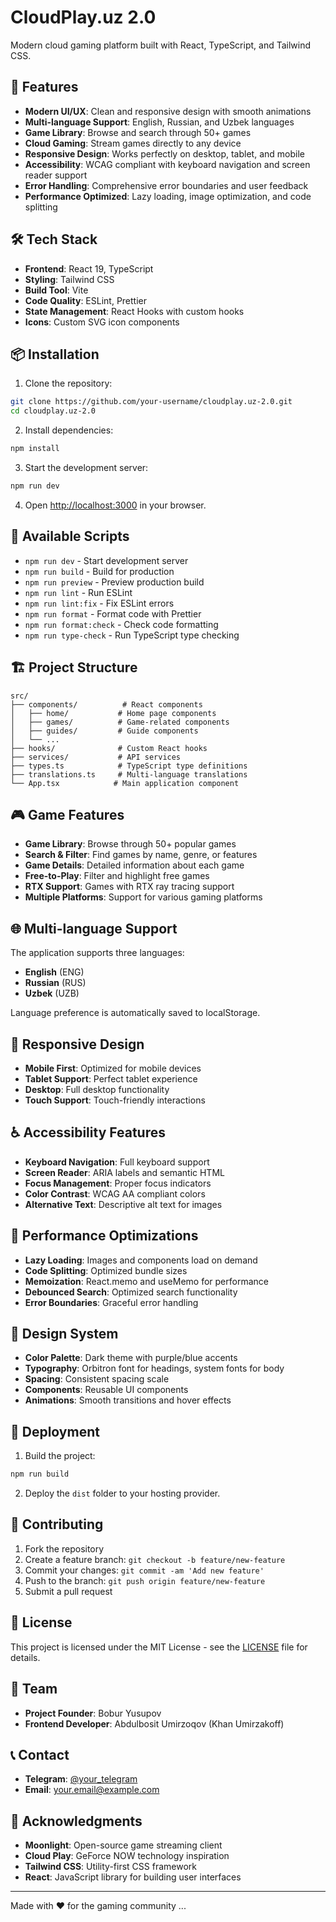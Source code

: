 # CloudPlay.uz 2.0

Modern cloud gaming platform built with React, TypeScript, and Tailwind CSS.

## 🚀 Features

- **Modern UI/UX**: Clean and responsive design with smooth animations
- **Multi-language Support**: English, Russian, and Uzbek languages
- **Game Library**: Browse and search through 50+ games
- **Cloud Gaming**: Stream games directly to any device
- **Responsive Design**: Works perfectly on desktop, tablet, and mobile
- **Accessibility**: WCAG compliant with keyboard navigation and screen reader support
- **Error Handling**: Comprehensive error boundaries and user feedback
- **Performance Optimized**: Lazy loading, image optimization, and code splitting

## 🛠️ Tech Stack

- **Frontend**: React 19, TypeScript
- **Styling**: Tailwind CSS
- **Build Tool**: Vite
- **Code Quality**: ESLint, Prettier
- **State Management**: React Hooks with custom hooks
- **Icons**: Custom SVG icon components

## 📦 Installation

1. Clone the repository:
```bash
git clone https://github.com/your-username/cloudplay.uz-2.0.git
cd cloudplay.uz-2.0
```

2. Install dependencies:
```bash
npm install
```

3. Start the development server:
```bash
npm run dev
```

4. Open [http://localhost:3000](http://localhost:3000) in your browser.

## 🔧 Available Scripts

- `npm run dev` - Start development server
- `npm run build` - Build for production
- `npm run preview` - Preview production build
- `npm run lint` - Run ESLint
- `npm run lint:fix` - Fix ESLint errors
- `npm run format` - Format code with Prettier
- `npm run format:check` - Check code formatting
- `npm run type-check` - Run TypeScript type checking

## 🏗️ Project Structure

```
src/
├── components/          # React components
│   ├── home/           # Home page components
│   ├── games/          # Game-related components
│   ├── guides/         # Guide components
│   └── ...
├── hooks/              # Custom React hooks
├── services/           # API services
├── types.ts            # TypeScript type definitions
├── translations.ts     # Multi-language translations
└── App.tsx            # Main application component
```

## 🎮 Game Features

- **Game Library**: Browse through 50+ popular games
- **Search & Filter**: Find games by name, genre, or features
- **Game Details**: Detailed information about each game
- **Free-to-Play**: Filter and highlight free games
- **RTX Support**: Games with RTX ray tracing support
- **Multiple Platforms**: Support for various gaming platforms

## 🌐 Multi-language Support

The application supports three languages:
- **English** (ENG)
- **Russian** (RUS) 
- **Uzbek** (UZB)

Language preference is automatically saved to localStorage.

## 📱 Responsive Design

- **Mobile First**: Optimized for mobile devices
- **Tablet Support**: Perfect tablet experience
- **Desktop**: Full desktop functionality
- **Touch Support**: Touch-friendly interactions

## ♿ Accessibility Features

- **Keyboard Navigation**: Full keyboard support
- **Screen Reader**: ARIA labels and semantic HTML
- **Focus Management**: Proper focus indicators
- **Color Contrast**: WCAG AA compliant colors
- **Alternative Text**: Descriptive alt text for images

## 🔧 Performance Optimizations

- **Lazy Loading**: Images and components load on demand
- **Code Splitting**: Optimized bundle sizes
- **Memoization**: React.memo and useMemo for performance
- **Debounced Search**: Optimized search functionality
- **Error Boundaries**: Graceful error handling

## 🎨 Design System

- **Color Palette**: Dark theme with purple/blue accents
- **Typography**: Orbitron font for headings, system fonts for body
- **Spacing**: Consistent spacing scale
- **Components**: Reusable UI components
- **Animations**: Smooth transitions and hover effects

## 🚀 Deployment

1. Build the project:
```bash
npm run build
```

2. Deploy the `dist` folder to your hosting provider.

## 🤝 Contributing

1. Fork the repository
2. Create a feature branch: `git checkout -b feature/new-feature`
3. Commit your changes: `git commit -am 'Add new feature'`
4. Push to the branch: `git push origin feature/new-feature`
5. Submit a pull request

## 📄 License

This project is licensed under the MIT License - see the [LICENSE](LICENSE) file for details.

## 👥 Team

- **Project Founder**: Bobur Yusupov
- **Frontend Developer**: Abdulbosit Umirzoqov (Khan Umirzakoff)

## 📞 Contact

- **Telegram**: [@your_telegram](https://t.me/your_telegram)
- **Email**: your.email@example.com

## 🙏 Acknowledgments

- **Moonlight**: Open-source game streaming client
- **Cloud Play**: GeForce NOW technology inspiration
- **Tailwind CSS**: Utility-first CSS framework
- **React**: JavaScript library for building user interfaces

---

Made with ❤️ for the gaming community
...